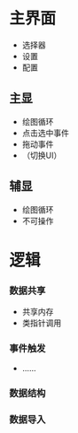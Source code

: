 # 主界面

- 选择器
- 设置
- 配置

## 主显

- 绘图循环
- 点击选中事件
- 拖动事件
- （切换UI）

## 辅显

- 绘图循环
- 不可操作

# 逻辑

### 数据共享

- 共享内存
- 类指针调用

### 事件触发

- ……

### 数据结构



### 数据导入



